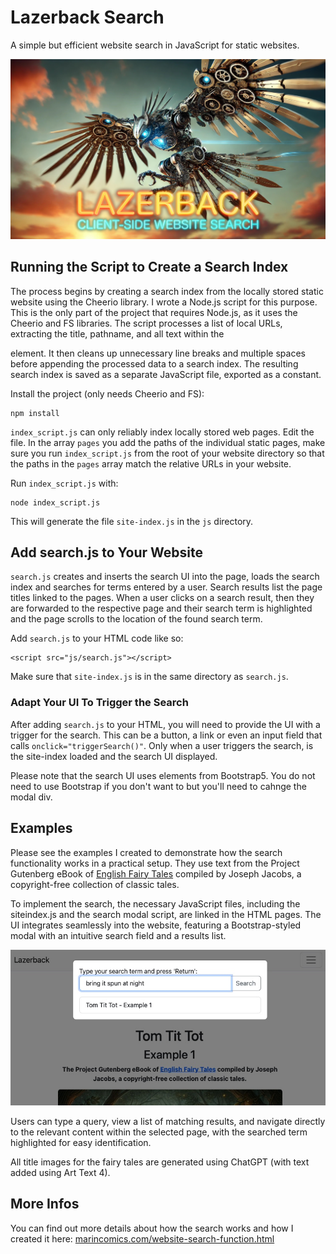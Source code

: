 # Lazerback Search
A simple but efficient website search in JavaScript for static websites.

![The Lazerback Search](img/lazerback-title-image.jpg)

## Running the Script to Create a Search Index
The process begins by creating a search index from the locally stored static website using the Cheerio library. I wrote a Node.js script for this purpose. This is the only part of the project that requires Node.js, as it uses the Cheerio and FS libraries. The script processes a list of local URLs, extracting the title, pathname, and all text within the <main> element. It then cleans up unnecessary line breaks and multiple spaces before appending the processed data to a search index. The resulting search index is saved as a separate JavaScript file, exported as a constant.

Install the project (only needs Cheerio and FS):
```
npm install
```

`index_script.js` can only reliably index locally stored web pages. Edit the file. In the array `pages` you add the paths of the individual static pages, make sure you run `index_script.js` from the root of your website directory so that the paths in the `pages` array match the relative URLs in your website.

Run `index_script.js` with:
```
node index_script.js
```

This will generate the file `site-index.js` in the `js` directory.

## Add search.js to Your Website
`search.js` creates and inserts the search UI into the page, loads the search index and searches for terms entered by a user. Search results list the page titles linked to the pages. When a user clicks on a search result, then they are forwarded to the respective page and their search term is highlighted and the page scrolls to the location of the found search term.

Add `search.js` to your HTML code like so:
```
<script src="js/search.js"></script>
```
Make sure that `site-index.js` is in the same directory as `search.js`.

### Adapt Your UI To Trigger the Search
After adding `search.js` to your HTML, you will need to provide the UI with a trigger for the search. This can be a button, a link or even an input field that calls `onclick="triggerSearch()"`. Only when a user triggers the search, is the site-index loaded and the search UI displayed.

Please note that the search UI uses elements from Bootstrap5. You do not need to use Bootstrap if you don't want to but you'll need to cahnge the modal div.

## Examples
Please see the examples I created to demonstrate how the search functionality works in a practical setup. They use text from the Project Gutenberg eBook of [English Fairy Tales](https://www.gutenberg.org/ebooks/7439) compiled by Joseph Jacobs, a copyright-free collection of classic tales. 

To implement the search, the necessary JavaScript files, including the siteindex.js and the search modal script, are linked in the HTML pages. The UI integrates seamlessly into the website, featuring a Bootstrap-styled modal with an intuitive search field and a results list.

![Example Search](img/example-screenshot.jpg)

Users can type a query, view a list of matching results, and navigate directly to the relevant content within the selected page, with the searched term highlighted for easy identification.

All title images for the fairy tales are generated using ChatGPT (with text added using Art Text 4).

## More Infos
You can find out more details about how the search works and how I created it here: [marincomics.com/website-search-function.html](https://marincomics.com/website-search-function.html)

